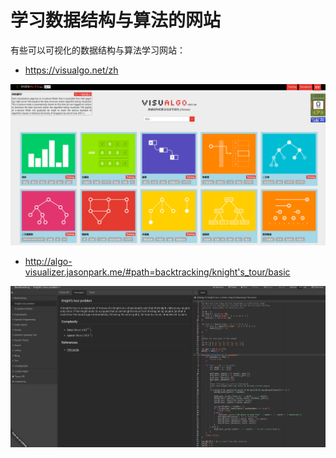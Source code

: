 # 学习数据结构与算法的网站

有些可以可视化的数据结构与算法学习网站：

- https://visualgo.net/zh

![visualgo](./visualgo.png)

- http://algo-visualizer.jasonpark.me/#path=backtracking/knight's_tour/basic

![algo-visualizer](./algo-visualizer.png)
